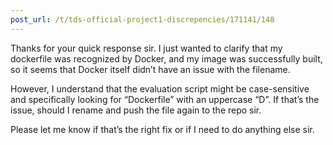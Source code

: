 ```yaml
---
post_url: /t/tds-official-project1-discrepencies/171141/148
---
```

Thanks for your quick response sir. I just wanted to clarify that my dockerfile was recognized by Docker, and my image was successfully built, so it seems that Docker itself didn’t have an issue with the filename.

However, I understand that the evaluation script might be case-sensitive and specifically looking for “Dockerfile” with an uppercase “D”. If that’s the issue, should I rename and push the file again to the repo sir.

Please let me know if that’s the right fix or if I need to do anything else sir.